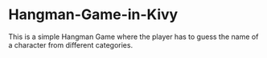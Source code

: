 # Hangman-Game-in-Kivy
This is a simple Hangman Game where the player has to guess the name of a character from different categories.
